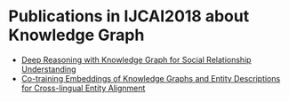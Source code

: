# Publications in IJCAI2018 about Knowledge Graph
* [Deep Reasoning with Knowledge Graph for Social Relationship Understanding](https://github.com/wds-seu/Knowledge-Graph-Publications/blob/master/conference_publication/ijcai2018/ztj_ijcai2018/README.md)
* [Co-training Embeddings of Knowledge Graphs and Entity Descriptions for Cross-lingual Entity Alignment](https://github.com/wds-seu/Knowledge-Graph-Publications/blob/master/conference_publication/ijcai2018/ctw_ijcai2018/README.md)
